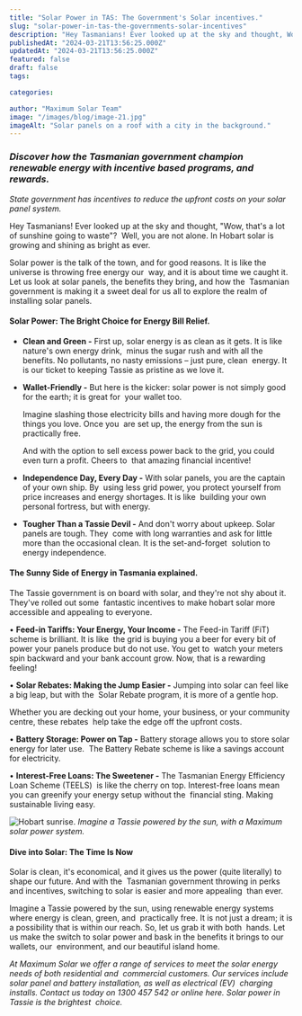 ```yaml
---
title: "Solar Power in TAS: The Government's Solar incentives."
slug: "solar-power-in-tas-the-governments-solar-incentives"
description: "Hey Tasmanians! Ever looked up at the sky and thought, Wow, that's a lot of sunshine going to waste?"
publishedAt: "2024-03-21T13:56:25.000Z"
updatedAt: "2024-03-21T13:56:25.000Z"
featured: false
draft: false
tags:

categories:

author: "Maximum Solar Team"
image: "/images/blog/image-21.jpg"
imageAlt: "Solar panels on a roof with a city in the background."
---
```


### _Discover how the Tasmanian government champion renewable energy with incentive based programs, and rewards._ 

*State government has incentives to reduce the upfront costs on your solar panel system.*

Hey Tasmanians! Ever looked up at the sky and thought, "Wow, that's a lot of sunshine going to waste"?  Well, you are not alone. In Hobart solar is growing and shining as bright as ever. 

Solar power is the talk of the town, and for good reasons. It is like the universe is throwing free energy our  way, and it is about time we caught it. Let us look at solar panels, the benefits they bring, and how the  Tasmanian government is making it a sweet deal for us all to explore the realm of installing solar panels. 



#### Solar Power: The Bright Choice for Energy Bill Relief. 



*   **Clean and Green -** First up, solar energy is as clean as it gets. It is like nature's own energy drink,  minus the sugar rush and with all the benefits. No pollutants, no nasty emissions – just pure, clean  energy. It is our ticket to keeping Tassie as pristine as we love it. 

*   **Wallet-Friendly -** But here is the kicker: solar power is not simply good for the earth; it is great for  your wallet too. 

    Imagine slashing those electricity bills and having more dough for the things you love. Once you  are set up, the energy from the sun is practically free.  

    And with the option to sell excess power back to the grid, you could even turn a profit. Cheers to  that amazing financial incentive!

*   **Independence Day, Every Day -** With solar panels, you are the captain of your own ship. By  using less grid power, you protect yourself from price increases and energy shortages. It is like  building your own personal fortress, but with energy. 

*   **Tougher Than a Tassie Devil -** And don't worry about upkeep. Solar panels are tough. They  come with long warranties and ask for little more than the occasional clean. It is the set-and-forget  solution to energy independence. 




#### The Sunny Side of Energy in Tasmania explained.



The Tassie government is on board with solar, and they're not shy about it. They've rolled out some  fantastic incentives to make hobart solar more accessible and appealing to everyone. 

• **Feed-in Tariffs: Your Energy, Your Income -** The Feed-in Tariff (FiT) scheme is brilliant. It is like  the grid is buying you a beer for every bit of power your panels produce but do not use. You get to  watch your meters spin backward and your bank account grow. Now, that is a rewarding feeling! 

• **Solar Rebates: Making the Jump Easier -** Jumping into solar can feel like a big leap, but with the  Solar Rebate program, it is more of a gentle hop.  

Whether you are decking out your home, your business, or your community centre, these rebates  help take the edge off the upfront costs. 

• **Battery Storage: Power on Tap -** Battery storage allows you to store solar energy for later use.  The Battery Rebate scheme is like a savings account for electricity. 

• **Interest-Free Loans: The Sweetener -** The Tasmanian Energy Efficiency Loan Scheme (TEELS)  is like the cherry on top. Interest-free loans mean you can greenify your energy setup without the  financial sting. Making sustainable living easy. 

![Hobart sunrise.](/images/blog/image-22.jpg)
*Imagine a Tassie powered by the sun, with a Maximum solar power system.*

#### Dive into Solar: The Time Is Now

Solar is clean, it's economical, and it gives us the power (quite literally) to shape our future. And with the  Tasmanian government throwing in perks and incentives, switching to solar is easier and more appealing  than ever.

Imagine a Tassie powered by the sun, using renewable energy systems where energy is clean, green, and  practically free. It is not just a dream; it is a possibility that is within our reach. So, let us grab it with both  hands. Let us make the switch to solar power and bask in the benefits it brings to our wallets, our  environment, and our beautiful island home. 

_At Maximum Solar we offer a range of services to meet the solar energy needs of both_ _residential_ _and_  _commercial_ _customers. Our services include solar panel and battery installation, as well as electrical (EV)  charging installs. Contact us today on 1300 457 542 or online_ _here._ _Solar power in Tassie is the brightest  choice._

